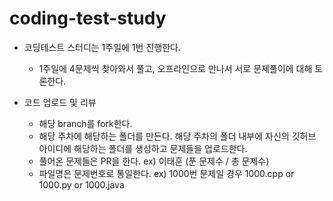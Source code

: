 # coding-test-study

- 코딩테스트 스터디는 1주일에 1번 진행한다.
  - 1주일에 4문제씩 찾아와서 풀고, 오프라인으로 만나서 서로 문제풀이에 대해 토론한다.

- 코드 업로드 및 리뷰
  - 해당 branch를 fork한다.
  - 해당 주차에 해당하는 폴더를 만든다. 해당 주차의 폴더 내부에 자신의 깃허브 아이디에 해당하는 폴더를 생성하고 문제들을 업로드한다.
  - 풀어온 문제들은 PR을 한다. ex) 이태훈 (푼 문제수 / 총 문제수)
  - 파일명은 문제번호로 통일한다. ex) 1000번 문제일 경우 1000.cpp or 1000.py or 1000.java

